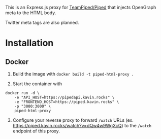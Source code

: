 This is an Express.js proxy for [TeamPiped/Piped](https://github.com/TeamPiped/Piped) that injects OpenGraph meta to the HTML body.

Twitter meta tags are also planned.

# Installation

## Docker

1. Build the image with `docker build -t piped-html-proxy .`

2. Start the container with
```
docker run -d \
    -e "API_HOST=https://pipedapi.kavin.rocks" \
    -e "FRONTEND_HOST=https://piped.kavin.rocks" \
    -p "3000:3000" \
    piped-html-proxy
```

3. Configure your reverse proxy to forward `/watch` URLs (ex. https://piped.kavin.rocks/watch?v=dQw4w9WgXcQ) to the `/watch` endpoint of this proxy.
